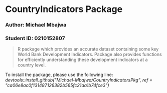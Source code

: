 # CountryIndicators Package

### Author: **Michael Mbajwa**

### Student ID: **0210152807**

> R package which provides an accurate dataset containing some key World Bank Development Indicators. Package also provides functions for efficiently understanding these development indicators at a country level.


To install the package, please use the following line:
*devtools::install_github("Michael-Mbajwa/CountryIndicatorsPkg", ref = "ca06e8ac0f131487126382b565fc21aa1b74fce3")*
